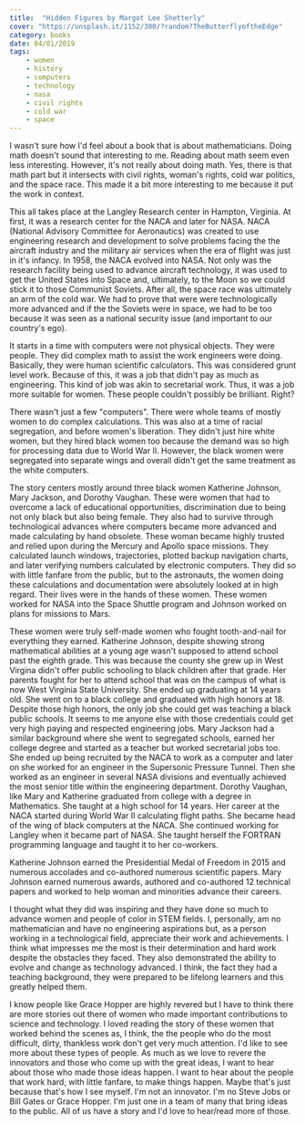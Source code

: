 ```yaml
---
title:  "Hidden Figures by Margot Lee Shetterly"
cover: "https://unsplash.it/1152/300/?random?TheButterflyoftheEdge"
category: books
date: 04/01/2019
tags:
    - women
    - history
    - computers
    - technology
    - nasa
    - civil rights
    - cold war
    - space
---
```


I wasn't sure how I'd feel about a book that is about mathematicians. Doing math doesn't sound that interesting to me. Reading about math seem even less interesting. However, it's not really about doing math. Yes, there is that math part but it intersects with civil rights, woman's rights, cold war politics, and the space race. This made it a bit more interesting to me because it put the work in context.

This all takes place at the Langley Research center in Hampton, Virginia. At first, it was a research center for the NACA and later for NASA. NACA (National Advisory Committee for Aeronautics) was created to use engineering research and development to solve problems facing the the aircraft industry and the military air services when the era of flight was just in it's infancy. In 1958, the NACA evolved into NASA. Not only was the research facility being used to advance aircraft technology, it was used to get the United States into Space and, ultimately, to the Moon so we could stick it to those Communist Soviets. After all, the space race was ultimately an arm of the cold war. We had to prove that were were technologically more advanced and if the the Soviets were in space, we had to be too because it was seen as a national security issue (and important to our country's ego). 

It starts in a time with computers were not physical objects. They were people. They did complex math to assist the work engineers were doing. Basically, they were human scientific calculators. This was considered grunt level work. Because of this, it was a job that didn't pay as much as engineering. This kind of job was akin to secretarial work. Thus, it was a job more suitable for women. These people couldn't possibly be brilliant. Right?

There wasn't just a few "computers". There were whole teams of mostly women to do complex calculations. This was also at a time of racial segregation, and before women's liberation. They didn't just hire white women, but they hired black women too because the demand was so high for processing data due to World War II. However, the black women were segregated into separate wings and overall didn't get the same treatment as the white computers. 

The story centers mostly around three black women Katherine Johnson, Mary Jackson, and Dorothy Vaughan. These were women that had to overcome a lack of educational opportunities, discrimination due to being not only black but also being female. They also had to survive through technological advances where computers became more advanced and made calculating by hand obsolete. These woman became highly trusted and relied upon during the Mercury and Apollo space missions. They calculated launch windows, trajectories, plotted backup navigation charts, and later verifying numbers calculated by electronic computers. They did so with little fanfare from the public, but to the astronauts, the women doing these calculations and documentation were absolutely looked at in high regard. Their lives were in the hands of these women. These women worked for NASA into the Space Shuttle program and Johnson worked on plans for missions to Mars. 

These women were truly self-made women who fought tooth-and-nail for everything they earned. Katherine Johnson, despite showing strong mathematical abilities at a young age wasn't supposed to attend school past the eighth grade. This was because the county she grew up in West Virgina didn't offer public schooling to black children after that grade. Her parents fought for her to attend school that was on the campus of what is now West Virginia State University. She ended up graduating at 14 years old. She went on to a black college and graduated with high honors at 18. Despite those high honors, the only job she could get was teaching a black public schools. It seems to me anyone else with those credentials could get very high paying and respected engineering jobs. Mary Jackson had a similar background where she went to segregated schools, earned her college degree and started as a teacher but worked secretarial jobs too. She ended up being recruited by the NACA to work as a computer and later on she worked for an engineer in the Supersonic Pressure Tunnel. Then she worked as an engineer in several NASA divisions and eventually achieved the most senior title within the engineering department. Dorothy Vaughan, like Mary and Katherine graduated from college with a degree in Mathematics. She taught at a high school for 14 years. Her career at the NACA started during World War II calculating flight paths. She became head of the wing of black computers at the NACA. She continued working for Langley when it became part of NASA. She taught herself the FORTRAN programming language and taught it to her co-workers.

Katherine Johnson earned the Presidential Medal of Freedom in 2015 and numerous accolades and co-authored numerous scientific papers. Mary Johnson earned numerous awards, authored and co-authored 12 technical papers and worked to help woman and minorities advance their careers.

I thought what they did was inspiring and they have done so much to advance women and people of color in STEM fields. I, personally, am no mathematician and have no engineering aspirations but, as a person working in a technological field, appreciate their work and achievements. I think what impresses me the most is their determination and hard work despite the obstacles they faced. They also demonstrated the ability to evolve and change as technology advanced. I think, the fact they had a teaching background, they were prepared to be lifelong learners and this greatly helped them. 

I know people like Grace Hopper are highly revered but I have to think there are more stories out there of women who made important contributions to science and technology. I loved reading the story of these women that worked behind the scenes as, I think, the the people who do the most difficult, dirty, thankless work don't get very much attention. I'd like to see more about these types of people. As much as we love to revere the innovators and those who come up with the great ideas, I want to hear about those who made those ideas happen. I want to hear about the people that work hard, with little fanfare, to make things happen. Maybe that's just because that's how I see myself. I'm not an innovator. I'm no Steve Jobs or Bill Gates or Grace Hopper. I'm just one in a team of many that bring ideas to the public. All of us have a story and I'd love to hear/read more of those. 
